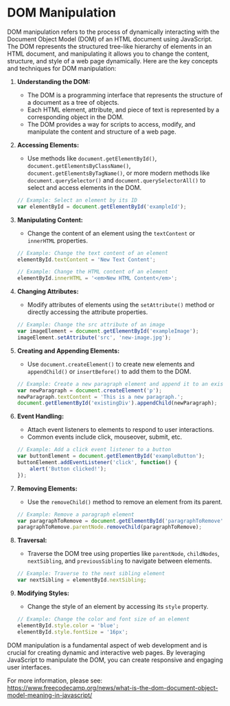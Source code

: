 # DOM Manipulation

DOM manipulation refers to the process of dynamically interacting with the Document Object Model (DOM) of an HTML document using JavaScript. The DOM represents the structured tree-like hierarchy of elements in an HTML document, and manipulating it allows you to change the content, structure, and style of a web page dynamically. Here are the key concepts and techniques for DOM manipulation:

1. **Understanding the DOM:**
   - The DOM is a programming interface that represents the structure of a document as a tree of objects.
   - Each HTML element, attribute, and piece of text is represented by a corresponding object in the DOM.
   - The DOM provides a way for scripts to access, modify, and manipulate the content and structure of a web page.

2. **Accessing Elements:**
   - Use methods like `document.getElementById()`, `document.getElementsByClassName()`, `document.getElementsByTagName()`, or more modern methods like `document.querySelector()` and `document.querySelectorAll()` to select and access elements in the DOM.

   ```javascript
   // Example: Select an element by its ID
   var elementById = document.getElementById('exampleId');
   ```

3. **Manipulating Content:**
   - Change the content of an element using the `textContent` or `innerHTML` properties.

   ```javascript
   // Example: Change the text content of an element
   elementById.textContent = 'New Text Content';

   // Example: Change the HTML content of an element
   elementById.innerHTML = '<em>New HTML Content</em>';
   ```

4. **Changing Attributes:**
   - Modify attributes of elements using the `setAttribute()` method or directly accessing the attribute properties.

   ```javascript
   // Example: Change the src attribute of an image
   var imageElement = document.getElementById('exampleImage');
   imageElement.setAttribute('src', 'new-image.jpg');
   ```

5. **Creating and Appending Elements:**
   - Use `document.createElement()` to create new elements and `appendChild()` or `insertBefore()` to add them to the DOM.

   ```javascript
   // Example: Create a new paragraph element and append it to an existing div
   var newParagraph = document.createElement('p');
   newParagraph.textContent = 'This is a new paragraph.';
   document.getElementById('existingDiv').appendChild(newParagraph);
   ```

6. **Event Handling:**
   - Attach event listeners to elements to respond to user interactions.
   - Common events include click, mouseover, submit, etc.

   ```javascript
   // Example: Add a click event listener to a button
   var buttonElement = document.getElementById('exampleButton');
   buttonElement.addEventListener('click', function() {
       alert('Button clicked!');
   });
   ```

7. **Removing Elements:**
   - Use the `removeChild()` method to remove an element from its parent.

   ```javascript
   // Example: Remove a paragraph element
   var paragraphToRemove = document.getElementById('paragraphToRemove');
   paragraphToRemove.parentNode.removeChild(paragraphToRemove);
   ```

8. **Traversal:**
   - Traverse the DOM tree using properties like `parentNode`, `childNodes`, `nextSibling`, and `previousSibling` to navigate between elements.

   ```javascript
   // Example: Traverse to the next sibling element
   var nextSibling = elementById.nextSibling;
   ```

9. **Modifying Styles:**
   - Change the style of an element by accessing its `style` property.

   ```javascript
   // Example: Change the color and font size of an element
   elementById.style.color = 'blue';
   elementById.style.fontSize = '16px';
   ```

DOM manipulation is a fundamental aspect of web development and is crucial for creating dynamic and interactive web pages. By leveraging JavaScript to manipulate the DOM, you can create responsive and engaging user interfaces.

For more information, please see: https://www.freecodecamp.org/news/what-is-the-dom-document-object-model-meaning-in-javascript/